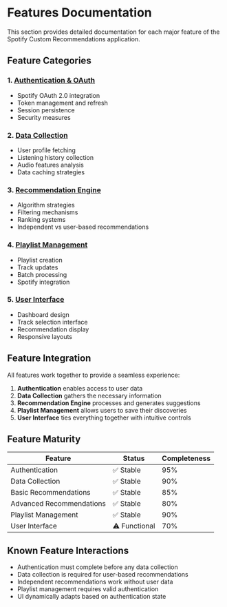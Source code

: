 # Features Documentation

This section provides detailed documentation for each major feature of the Spotify Custom Recommendations application.

## Feature Categories

### 1. [Authentication & OAuth](./authentication.md)
- Spotify OAuth 2.0 integration
- Token management and refresh
- Session persistence
- Security measures

### 2. [Data Collection](./data-collection.md)
- User profile fetching
- Listening history collection
- Audio features analysis
- Data caching strategies

### 3. [Recommendation Engine](./recommendation-engine.md)
- Algorithm strategies
- Filtering mechanisms
- Ranking systems
- Independent vs user-based recommendations

### 4. [Playlist Management](./playlist-management.md)
- Playlist creation
- Track updates
- Batch processing
- Spotify integration

### 5. [User Interface](./user-interface.md)
- Dashboard design
- Track selection interface
- Recommendation display
- Responsive layouts

## Feature Integration

All features work together to provide a seamless experience:

1. **Authentication** enables access to user data
2. **Data Collection** gathers the necessary information
3. **Recommendation Engine** processes and generates suggestions
4. **Playlist Management** allows users to save their discoveries
5. **User Interface** ties everything together with intuitive controls

## Feature Maturity

| Feature | Status | Completeness |
|---------|--------|--------------|
| Authentication | ✅ Stable | 95% |
| Data Collection | ✅ Stable | 90% |
| Basic Recommendations | ✅ Stable | 85% |
| Advanced Recommendations | ✅ Stable | 80% |
| Playlist Management | ✅ Stable | 90% |
| User Interface | ⚠️ Functional | 70% |

## Known Feature Interactions

- Authentication must complete before any data collection
- Data collection is required for user-based recommendations
- Independent recommendations work without user data
- Playlist management requires valid authentication
- UI dynamically adapts based on authentication state